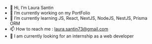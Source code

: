 - 👋 Hi, I’m Laura Santin
- 👀 I’m currently working on my PortFolio
- 🌱 I’m currently learning JS,  React, NextJS, NodeJS, NestJS, Prisma ORM
- 📫 How to reach me : laura.santin73@gmail.com
- 💞️ I am currently looking for an internship as a web developer
<!---
LauraStn/LauraStn is a ✨ special ✨ repository because its `README.md` (this file) appears on your GitHub profile.
You can click the Preview link to take a look at your changes.-  I’m looking to collaborate on ...
--->
